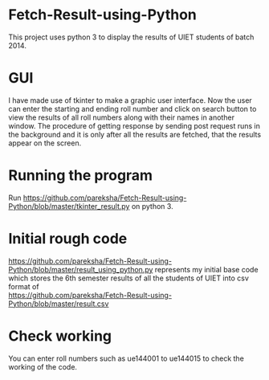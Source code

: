 # Fetch-Result-using-Python  
This project uses python 3 to display the results of UIET students of batch 2014.

# GUI
I have made use of tkinter to make a graphic user interface.
Now the user can enter the starting  and ending roll number and click on search button to view the results of all roll numbers 
along with their names in another window. The procedure of getting response by sending post request runs in the background and 
it is only after all the results are fetched, that the results appear on the screen.

# Running the program
Run https://github.com/pareksha/Fetch-Result-using-Python/blob/master/tkinter_result.py on python 3.

# Initial rough code
https://github.com/pareksha/Fetch-Result-using-Python/blob/master/result_using_python.py represents my initial base code which 
stores the 6th semester results of all the students of UIET into csv format of  
https://github.com/pareksha/Fetch-Result-using-Python/blob/master/result.csv

# Check working
You can enter roll numbers such as ue144001 to ue144015 to check the working of the code.
